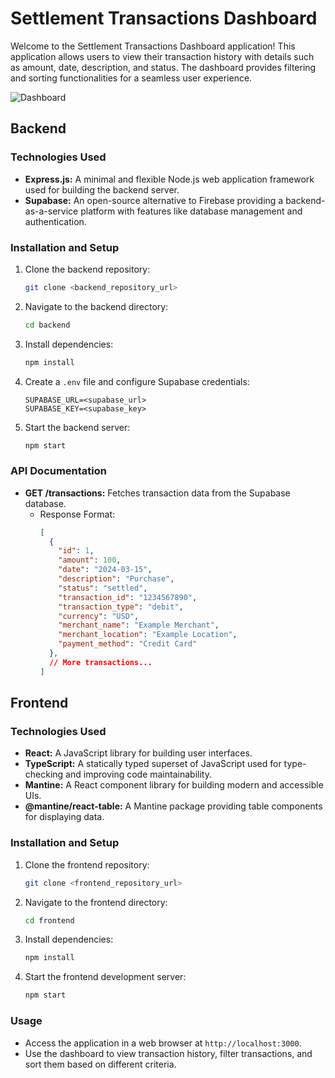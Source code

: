 # Settlement Transactions Dashboard

Welcome to the Settlement Transactions Dashboard application! This application allows users to view their transaction history with details such as amount, date, description, and status. The dashboard provides filtering and sorting functionalities for a seamless user experience.

![Dashboard](images/Dashboard.png)


## Backend

### Technologies Used

- **Express.js:** A minimal and flexible Node.js web application framework used for building the backend server.
- **Supabase:** An open-source alternative to Firebase providing a backend-as-a-service platform with features like database management and authentication.

### Installation and Setup

1. Clone the backend repository:

   ```bash
   git clone <backend_repository_url>
   ```

2. Navigate to the backend directory:

   ```bash
   cd backend
   ```

3. Install dependencies:

   ```bash
   npm install
   ```

4. Create a `.env` file and configure Supabase credentials:

   ```plaintext
   SUPABASE_URL=<supabase_url>
   SUPABASE_KEY=<supabase_key>
   ```

5. Start the backend server:

   ```bash
   npm start
   ```

### API Documentation

- **GET /transactions:** Fetches transaction data from the Supabase database.
  - Response Format:
    ```json
    [
      {
        "id": 1,
        "amount": 100,
        "date": "2024-03-15",
        "description": "Purchase",
        "status": "settled",
        "transaction_id": "1234567890",
        "transaction_type": "debit",
        "currency": "USD",
        "merchant_name": "Example Merchant",
        "merchant_location": "Example Location",
        "payment_method": "Credit Card"
      },
      // More transactions...
    ]
    ```

## Frontend

### Technologies Used

- **React:** A JavaScript library for building user interfaces.
- **TypeScript:** A statically typed superset of JavaScript used for type-checking and improving code maintainability.
- **Mantine:** A React component library for building modern and accessible UIs.
- **@mantine/react-table:** A Mantine package providing table components for displaying data.

### Installation and Setup

1. Clone the frontend repository:

   ```bash
   git clone <frontend_repository_url>
   ```

2. Navigate to the frontend directory:

   ```bash
   cd frontend
   ```

3. Install dependencies:

   ```bash
   npm install
   ```

4. Start the frontend development server:

   ```bash
   npm start
   ```

### Usage

- Access the application in a web browser at `http://localhost:3000`.
- Use the dashboard to view transaction history, filter transactions, and sort them based on different criteria.


